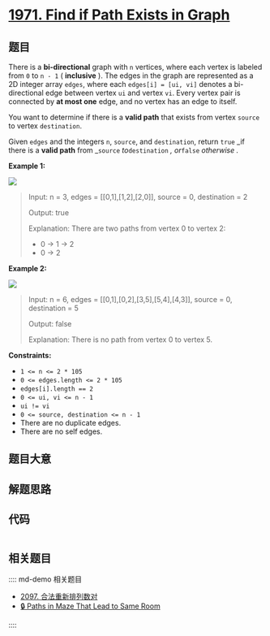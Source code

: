 # [1971. Find if Path Exists in Graph](https://leetcode.com/problems/find-if-path-exists-in-graph)

## 题目

There is a **bi-directional** graph with `n` vertices, where each vertex is
labeled from `0` to `n - 1` ( **inclusive** ). The edges in the graph are
represented as a 2D integer array `edges`, where each `edges[i] = [ui, vi]`
denotes a bi-directional edge between vertex `ui` and vertex `vi`. Every
vertex pair is connected by **at most one** edge, and no vertex has an edge to
itself.

You want to determine if there is a **valid path** that exists from vertex
`source` to vertex `destination`.

Given `edges` and the integers `n`, `source`, and `destination`, return `true`
_if there is a **valid path** from _`source` _to_`destination` _, or_`false`
_otherwise_ _._



**Example 1:**

![](https://assets.leetcode.com/uploads/2021/08/14/validpath-ex1.png)

> Input: n = 3, edges = [[0,1],[1,2],[2,0]], source = 0, destination = 2
> 
> Output: true
> 
> Explanation: There are two paths from vertex 0 to vertex 2:
> - 0 -> 1 -> 2
> - 0 -> 2

**Example 2:**

![](https://assets.leetcode.com/uploads/2021/08/14/validpath-ex2.png)

> Input: n = 6, edges = [[0,1],[0,2],[3,5],[5,4],[4,3]], source = 0, destination = 5
> 
> Output: false
> 
> Explanation: There is no path from vertex 0 to vertex 5.

**Constraints:**

  * `1 <= n <= 2 * 105`
  * `0 <= edges.length <= 2 * 105`
  * `edges[i].length == 2`
  * `0 <= ui, vi <= n - 1`
  * `ui != vi`
  * `0 <= source, destination <= n - 1`
  * There are no duplicate edges.
  * There are no self edges.


## 题目大意

## 解题思路

## 代码

```javascript

```

## 相关题目

:::: md-demo 相关题目
- [2097. 合法重新排列数对](https://leetcode.com/problems/valid-arrangement-of-pairs)
- [🔒 Paths in Maze That Lead to Same Room](https://leetcode.com/problems/paths-in-maze-that-lead-to-same-room)

::::
